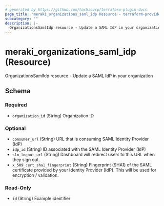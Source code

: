 ```yaml
---
# generated by https://github.com/hashicorp/terraform-plugin-docs
page_title: "meraki_organizations_saml_idp Resource - terraform-provider-meraki"
subcategory: ""
description: |-
  OrganizationsSamlIdp resource - Update a SAML IdP in your organization
---
```


# meraki_organizations_saml_idp (Resource)

OrganizationsSamlIdp resource - Update a SAML IdP in your organization



<!-- schema generated by tfplugindocs -->
## Schema

### Required

- `organization_id` (String) Organization ID

### Optional

- `consumer_url` (String) URL that is consuming SAML Identity Provider (IdP)
- `idp_id` (String) ID associated with the SAML Identity Provider (IdP)
- `slo_logout_url` (String) Dashboard will redirect users to this URL when they sign out.
- `x_509_cert_sha1_fingerprint` (String) Fingerprint (SHA1) of the SAML certificate provided by your Identity Provider (IdP). This will be used for encryption / validation.

### Read-Only

- `id` (String) Example identifier


